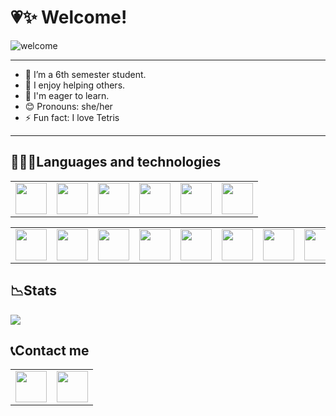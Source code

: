 # 💗✨ Welcome! 

![welcome](https://github.com/NataliaVg/NataliaVg/blob/main/PreviewProfile.gif)

---

- 🏫 I’m a 6th semester student.
- 🌱 I enjoy helping others.
- 🧠 I'm eager to learn.
- 😊 Pronouns: she/her
- ⚡ Fun fact: I love Tetris

---

## 👩🏽‍💻Languages and technologies

<table>
    <tbody>
        <tr>
            <td> <img height="50" src="https://cdn.jsdelivr.net/gh/devicons/devicon/icons/cplusplus/cplusplus-original.svg" /> </td>
            <td> <img height="50" src="https://cdn.jsdelivr.net/gh/devicons/devicon/icons/csharp/csharp-original.svg" /> </td>
            <td> <img height="50" src="https://cdn.jsdelivr.net/gh/devicons/devicon/icons/python/python-original-wordmark.svg"/> </td>
            <td> <img height="50" src="https://cdn.jsdelivr.net/gh/devicons/devicon/icons/kotlin/kotlin-original-wordmark.svg" /> </td>
            <td> <img height="50" src="https://cdn.jsdelivr.net/gh/devicons/devicon/icons/html5/html5-original-wordmark.svg" /> </td>
            <td> <img height="50" src="https://cdn.jsdelivr.net/gh/devicons/devicon/icons/css3/css3-original-wordmark.svg" /> </td> 
        </tr>
    </tbody>
</table>

<table>
    <tbody>
        <tr>
            <td> <img height="50" src="https://cdn.jsdelivr.net/gh/devicons/devicon/icons/flask/flask-original.svg" /> </td>
            <td> <img height="50" src="https://cdn.jsdelivr.net/gh/devicons/devicon/icons/sqlalchemy/sqlalchemy-original-wordmark.svg" /> </td>
            <td> <img height="50" src="https://cdn.jsdelivr.net/gh/devicons/devicon/icons/postgresql/postgresql-original-wordmark.svg" /> </td>
            <td> <img height="50" src="https://cdn.jsdelivr.net/gh/devicons/devicon/icons/androidstudio/androidstudio-original-wordmark.svg" /> </td>
            <td> <img height="50" src="https://cdn.jsdelivr.net/gh/devicons/devicon/icons/figma/figma-original.svg" /> </td>    
            <td> <img height="50" src="https://cdn.jsdelivr.net/gh/devicons/devicon/icons/jira/jira-original-wordmark.svg" /> </td>
            <td> <img height="50" src="https://cdn.jsdelivr.net/gh/devicons/devicon/icons/confluence/confluence-original-wordmark.svg" /> </td>
            <td> <img height="50" src="https://cdn.jsdelivr.net/gh/devicons/devicon/icons/vuejs/vuejs-original-wordmark.svg" /> </td>
            <td> <img height="50" src="https://cdn.jsdelivr.net/gh/devicons/devicon/icons/vuetify/vuetify-original.svg" /> </td>
        </tr>
    </tbody>
</table>       

## 📉Stats

<img src="https://github-readme-stats.vercel.app/api?username=NataliaVg&show_icons=true"/>

## 📞Contact me

<table>
    <tbody>
        <tr>
            <td><a href="https://www.instagram.com/nath.velasco/">
            <img height="50" src="https://www.vectorlogo.zone/logos/instagram/instagram-ar21.svg" />
            </a></td>
            <td><a href="https://www.linkedin.com/in/natalia-velasco-garc%C3%ADa-238331220/">
            <img height="50" src="https://www.vectorlogo.zone/logos/linkedin/linkedin-ar21.svg" />
            </a></td>
        </tr>
    </tbody>
</table>
